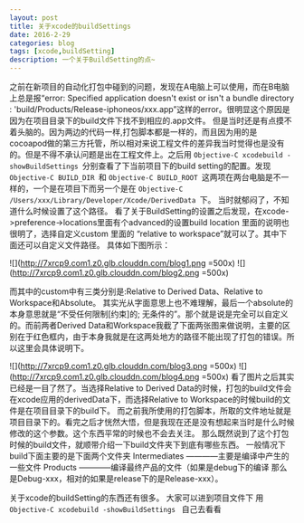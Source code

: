 ```yaml
---
layout: post
title: 关于xcode的buildSettings
date: 2016-2-29
categories: blog
tags: [xcode,buildSetting]
description: 一个关于BuildSetting的点~
---
```


之前在新项目的自动化打包中碰到的问题，发现在A电脑上可以使用，而在B电脑上总是报“error: Specified application doesn't exist or isn't a bundle directory : 'build/Products/Release-iphoneos/xxx.app”这样的error。很明显这个原因是因为在项目目录下的build文件下找不到相应的.app文件。
但是当时还是有点摸不着头脑的。因为两边的代码一样,打包脚本都是一样的，而且因为用的是cocoapod做的第三方托管，所以相对来说工程文件的差异我当时觉得也是没有的。但是不得不承认问题是出在工程文件上。之后用
```Objective-C xcodebuild -showBuildSettings ```分别查看了下当前项目下的build setting的配置。发现```Objective-C BUILD_DIR ```和 ```Objective-C BUILD_ROOT ```这两项在两台电脑是不一样的，一个是在项目下而另一个是在  ```Objective-C /Users/xxx/Library/Developer/Xcode/DerivedData ```下。
当时就郁闷了，不知道什么时候设置了这个路径。
看了关于BuildSetting的设置之后发现，在xcode->preference->locations里面有个advanced的设置build location 里面的说明也很明了，选择自定义custom 里面的 “relative to workspace”就可以了。其中下面还可以自定义文件路径。
具体如下图所示：

![](http://7xrcp9.com1.z0.glb.clouddn.com/blog1.png =500x)
![](http://7xrcp9.com1.z0.glb.clouddn.com/blog2.png =500x)

而其中的custom中有三类分别是:Relative to Derived Data、Relative to Workspace和Absolute。
其实光从字面意思上也不难理解，最后一个absolute的本身意思就是“不受任何限制[约束]的; 无条件的”。那个就是说是完全可以自定义的。而前两者Derived Data和Workspace我截了下面两张图来做说明，主要的区别在于红色框内，由于本身我就是在这两处地方的路径不能出现了打包的错误。所以这里会具体说明下。

![](http://7xrcp9.com1.z0.glb.clouddn.com/blog3.png =500x)
![](http://7xrcp9.com1.z0.glb.clouddn.com/blog4.png =500x)
看了图片之后其实已经是一目了然了。当选择Relative to Derived Data的时候，打包的build文件会在xcode应用的derivedData下，而选择Relative to Workspace的时候build的文件是在项目目录下的build下。
而之前我所使用的打包脚本，所取的文件地址就是项目目录下的。看完之后才恍然大悟，但是我现在还是没有想起来当时是什么时候修改的这个参数。这个东西平常的时候也不会去关注。
那么既然说到了这个打包时候的build文件，就顺带介绍一下build文件夹下到底有哪些东西。
一般情况下build下面主要的是下面两个文件夹
Intermediates ————主要是编译中产生的一些文件
Products ————编译最终产品的文件（如果是debug下的编译 那么是Debug-xxx，相对的如果是release下的是Release-xxx）。

关于xcode的buildSetting的东西还有很多。
大家可以进到项目文件下 用 ```Objective-C xcodebuild -showBuildSettings ``` 自己去看看 
